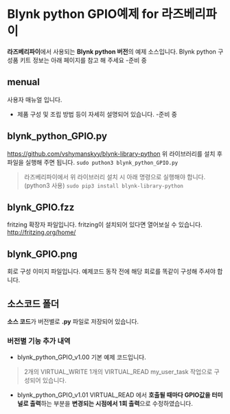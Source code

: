 
# Blynk python GPIO예제 for 라즈베리파이

**라즈베리파이**에서 사용되는 **Blynk python 버전**의 예제 소스입니다.
Blynk python 구성품 키트 정보는 아래 페이지를 참고 해 주세요
-준비 중


## menual

사용자  매뉴얼 입니다.

- 제품 구성 및 조립 방법 등이 자세히 설명되어 있습니다.
-준비 중


## blynk_python_GPIO.py

https://github.com/vshymanskyy/blynk-library-python
위 라이브러리를 설치 후 파일을 실행해 주면 됩니다.
``sudo puthon3 blynk_python_GPIO.py``

>라즈베리파이에서 위 라이브러리 설치 시 아래 명령으로 실행해야 합니다.
>(python3 사용)
``sudo pip3 install blynk-library-python``



## blynk_GPIO.fzz
fritzing 확장자 파일입니다.
fritzing이 설치되어 있다면 열어보실 수 있습니다.
http://fritzing.org/home/


## blynk_GPIO.png
회로 구성 이미지 파일입니다.
예제코드 동작 전에 해당 회로를 똑같이 구성해 주셔야 합니다.


## 소스코드 폴더

**소스 코드**가 버전별로  **.py** 파일로 저장되어 있습니다.


### 버전별 기능 추가 내역

- blynk_python_GPIO_v1.00
기본 예제 코드입니다.
> 2개의 VIRTUAL_WRITE 
> 1개의 VIRTUAL_READ
> my_user_task 작업으로 구성되어 있습니다.
 
- blynk_python_GPIO_v1.01
VIRTUAL_READ 에서 **호출될 때마다 GPIO값을 터미널로 출력**하는 부분을 **변경되는 시점에서 1회 출력**으로 수정하였습니다.



